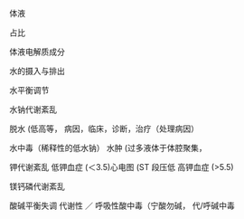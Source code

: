 体液

占比

体液电解质成分

水的摄入与排出

水平衡调节

水钠代谢紊乱

脱水 (低高等，
病因，临床，诊断，治疗（处理病因）

水中毒（稀释性的低水钠）
水肿 (过多液体于体腔聚集，

钾代谢紊乱
低钾血症 (＜3.5)心电图 (ST 段压低
高钾血症 (>5.5)

镁钙磷代谢紊乱

酸碱平衡失调
代谢性 ／ 呼吸性酸中毒（宁酸勿碱，
代/呼碱中毒





